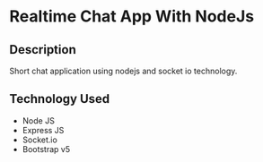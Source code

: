 # Realtime Chat App With NodeJs 

## Description 
Short chat application using nodejs and socket io technology.

## Technology Used 
- Node JS  
- Express JS 
- Socket.io 
- Bootstrap v5 